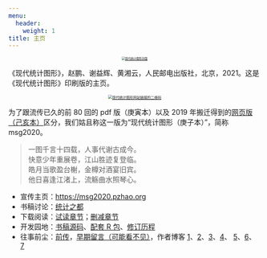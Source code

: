 ```yaml
---
menu:
  header:
    weight: 1
title: 主页
---
```


<div class="embed-left">
<center>
<a href="image/msg2020-bookcover.png">
  <img src="image/msg2020-bookcover.png" style="zoom: 40%;" align="middle" alt="现代统计图形封面" />
</a>
</center>
</div>

《现代统计图形》，赵鹏、谢益辉、黄湘云，人民邮电出版社，北京，2021。这是《现代统计图形》印刷版的主页。

<div class="embed-right">
<center>
<a href="image/msg2020-qr.png">
  <img src="image/msg2020-qr.png" style="zoom: 50%;" align="middle" alt="现代统计图形网站链接的二维码" />
</a>
</center>
</div>

为了跟流传已久的前 80 回的 pdf 版（庚寅本）以及 2019 年搬迁得到的[网页版（己亥本）](https://bookdown.org/xiangyun/msg/)区分，我们姑且称这一版为“现代统计图形（庚子本）”，简称 msg2020。

<div class="quote-right">

> 一图千言十四载，人事代谢古成今。  
> 快意少年重展卷，江山胜迹复登临。  
> 皓月当歌盈台榭，金樽对酒宴旧宾。  
> 他日喜逢江渚上，流觞曲水照琴心。

</div>

- 宣传主页：<https://msg2020.pzhao.org>
- 书稿讨论：[统计之都](https://d.cosx.org/d/421648)
- 下载阅读：[试读章节](/../docs/msg-trailer.pdf)；[删减章节](/../docs/msg-removed.pdf)
- 开发园地：[书稿源码](https://github.com/XiangyunHuang/MSG-Book/tree/edition1)、[配套 R 包](https://github.com/yihui/MSG/issues)、[修订历程](https://github.com/XiangyunHuang/MSG-Book/issues/88)
- 往事前尘：[前传](https://d.cosx.org/d/420857)，[早期留言（可能看不见）](https://yihui.org/cn/publication/)，作者博客 [1](https://yihui.org/cn/2018/09/inbox-zero/)、[2](https://yihui.org/cn/2013/02/waiting-for-thousand-years/)、[3](https://yihui.org/cn/2012/06/quick-notes/)、[4](https://yihui.org/cn/2010/08/modern-stat-graphics-manuscript/)、 [5](https://yihui.org/cn/2010/09/msg-graphics-gallery-finished/)、[6](https://yihui.org/cn/2010/08/art-of-points-in-r/)、 [7](https://yihui.org/cn/2010/03/feel-charmed-etc/)

